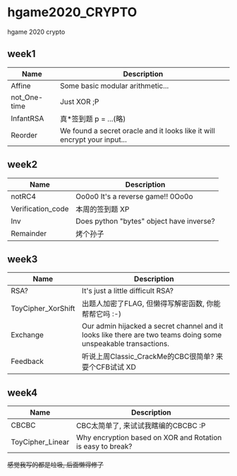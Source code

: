 # hgame2020_CRYPTO

hgame 2020 crypto

## week1

| Name   | Description                      |
| ------ | -------------------------------- |
| Affine | Some basic modular arithmetic... |
| not_One-time |  Just XOR ;P               |
| InfantRSA | 真*签到题 p = ...(略)          |
| Reorder | We found a secret oracle and it looks like it will encrypt your input... |

## week2

| Name   | Description                      |
| ------ | -------------------------------- |
| notRC4 | Oo0o0 It's a reverse game!! 0Oo0o |
| Verification_code | 本周的签到题 XP |
| Inv    | Does python "bytes" object have inverse? |
| Remainder | 烤个孙子 |

## week3

| Name   | Description                      |
| ------ | -------------------------------- |
| RSA? | It's just a little difficult RSA? |
| ToyCipher_XorShift | 出题人加密了FLAG, 但懒得写解密函数, 你能帮帮它吗 :-) |
| Exchange | Our admin hijacked a secret channel and it looks like there are two teams doing some unspeakable transactions. |
| Feedback | 听说上周Classic_CrackMe的CBC很简单? 来耍个CFB试试 XD |

## week4

| Name   | Description                      |
| ------ | -------------------------------- |
| CBCBC | CBC太简单了, 来试试我瞎编的CBCBC :P |
| ToyCipher_Linear | Why encryption based on XOR and Rotation is easy to break? |



~~感觉我写的都是垃圾, 后面懒得修了~~